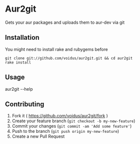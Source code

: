 # Aur2git

Gets your aur packages and uploads them to aur-dev via git

## Installation

You might need to install rake and rubygems before

```
git clone git://github.com/voidus/aur2git.git && cd aur2git
rake install
```

## Usage

aur2git --help

## Contributing

1. Fork it ( https://github.com/voidus/aur2git/fork )
2. Create your feature branch (`git checkout -b my-new-feature`)
3. Commit your changes (`git commit -am 'Add some feature'`)
4. Push to the branch (`git push origin my-new-feature`)
5. Create a new Pull Request
